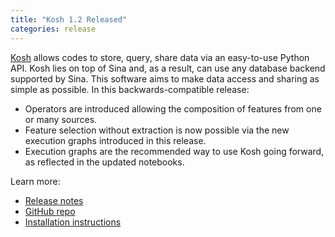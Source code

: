 ```yaml
---
title: "Kosh 1.2 Released"
categories: release
---
```


[Kosh](https://github.com/LLNL/kosh) allows codes to store, query, share data via an easy-to-use Python API. Kosh lies on top of Sina and, as a result, can use any database backend supported by Sina. This software aims to make data access and sharing as simple as possible. In this backwards-compatible release:

- Operators are introduced allowing the composition of features from one or many sources.
- Feature selection without extraction is now possible via the new execution graphs introduced in this release.
- Execution graphs are the recommended way to use Kosh going forward, as reflected in the updated notebooks.

Learn more:
- [Release notes](https://github.com/LLNL/kosh/releases/tag/v1.2)
- [GitHub repo](https://github.com/LLNL/kosh)
- [Installation instructions](https://github.com/LLNL/kosh/blob/stable/INSTALL.md)
